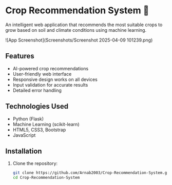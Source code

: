 # Crop Recommendation System 🌱

An intelligent web application that recommends the most suitable crops to grow based on soil and climate conditions using machine learning.

![App Screenshot](Screenshots/Screenshot 2025-04-09 101239.png)

## Features

- AI-powered crop recommendations
- User-friendly web interface
- Responsive design works on all devices
- Input validation for accurate results
- Detailed error handling

## Technologies Used

- Python (Flask)
- Machine Learning (scikit-learn)
- HTML5, CSS3, Bootstrap
- JavaScript

## Installation

1. Clone the repository:
   ```bash
   git clone https://github.com/Arnab2003/Crop-Recommendation-System.git
   cd Crop-Recommendation-System
